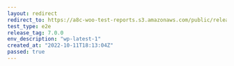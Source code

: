 ```yaml
---
layout: redirect
redirect_to: https://a8c-woo-test-reports.s3.amazonaws.com/public/release/7.0.0/wp-latest-1/e2e/index.html
test_type: e2e
release_tag: 7.0.0
env_description: "wp-latest-1"
created_at: "2022-10-11T18:13:04Z"
passed: true
---
```

